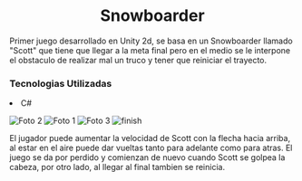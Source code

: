<h1 align="center"> Snowboarder </h1>

Primer juego desarrollado en Unity 2d, se basa en un Snowboarder llamado "Scott" que tiene que llegar a la meta final pero en el medio se le interpone el obstaculo de realizar mal un truco y tener que reiniciar el trayecto. 

<h3 align="left"> Tecnologias Utilizadas </h3>
<li> C# 

![Foto 2](https://user-images.githubusercontent.com/85126976/198849409-2627784b-b234-4cba-bfde-3d9bb40eb275.jpg)
![Foto 1](https://user-images.githubusercontent.com/85126976/198849299-57dd6bca-9d2e-4b55-b3a3-697a4ab58683.jpg)
![Foto 3](https://user-images.githubusercontent.com/85126976/198849312-6d50f051-e745-4418-bed8-fae372bed79e.jpg)
![finish](https://user-images.githubusercontent.com/85126976/198849414-d67730b6-6907-447b-aac9-1e73ce21b0c2.jpg)

  
El jugador puede aumentar la velocidad de Scott con la flecha hacia arriba, al estar en el aire puede dar vueltas tanto para adelante como para atras. El juego se da por perdido y comienzan de nuevo cuando Scott se golpea la cabeza, por otro lado, al llegar al final tambien se reinicia. 
